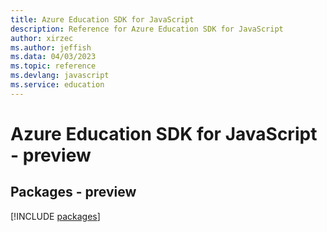 ```yaml
---
title: Azure Education SDK for JavaScript
description: Reference for Azure Education SDK for JavaScript
author: xirzec
ms.author: jeffish
ms.data: 04/03/2023
ms.topic: reference
ms.devlang: javascript
ms.service: education
---
```

# Azure Education SDK for JavaScript - preview
## Packages - preview
[!INCLUDE [packages](education-index.md)]
